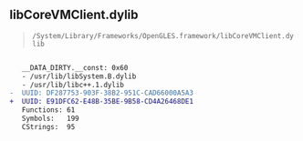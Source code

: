 ## libCoreVMClient.dylib

> `/System/Library/Frameworks/OpenGLES.framework/libCoreVMClient.dylib`

```diff

   __DATA_DIRTY.__const: 0x60
   - /usr/lib/libSystem.B.dylib
   - /usr/lib/libc++.1.dylib
-  UUID: DF287753-903F-38B2-951C-CAD66000A5A3
+  UUID: E91DFC62-E48B-35BE-9B58-CD4A26468DE1
   Functions: 61
   Symbols:   199
   CStrings:  95

```
